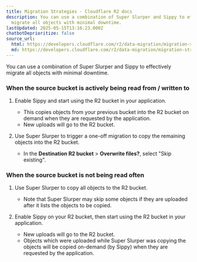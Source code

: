 ```yaml
---
title: Migration Strategies · Cloudflare R2 docs
description: You can use a combination of Super Slurper and Sippy to effectively
  migrate all objects with minimal downtime.
lastUpdated: 2025-05-15T13:16:23.000Z
chatbotDeprioritize: false
source_url:
  html: https://developers.cloudflare.com/r2/data-migration/migration-strategies/
  md: https://developers.cloudflare.com/r2/data-migration/migration-strategies/index.md
---
```


You can use a combination of Super Slurper and Sippy to effectively migrate all objects with minimal downtime.

### When the source bucket is actively being read from / written to

1. Enable Sippy and start using the R2 bucket in your application.

   * This copies objects from your previous bucket into the R2 bucket on demand when they are requested by the application.
   * New uploads will go to the R2 bucket.

2. Use Super Slurper to trigger a one-off migration to copy the remaining objects into the R2 bucket.
   * In the **Destination R2 bucket** > **Overwrite files?**, select "Skip existing".

### When the source bucket is not being read often

1. Use Super Slurper to copy all objects to the R2 bucket.
   * Note that Super Slurper may skip some objects if they are uploaded after it lists the objects to be copied.

2. Enable Sippy on your R2 bucket, then start using the R2 bucket in your application.

   * New uploads will go to the R2 bucket.
   * Objects which were uploaded while Super Slurper was copying the objects will be copied on-demand (by Sippy) when they are requested by the application.

